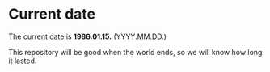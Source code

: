 # Current date

The current date is **1986.01.15.** (YYYY.MM.DD.)

This repository will be good when the world ends, so we will know how long it lasted.